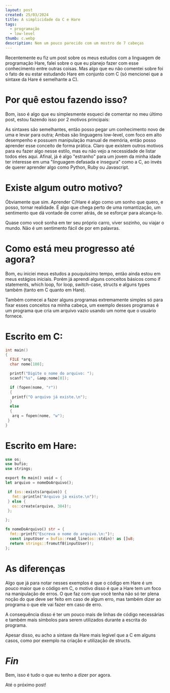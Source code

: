 ```yaml
---
layout: post
created: 25/03/2024
title: A simplicidade da C e Hare
tags:
  - programação
  - low-level
thumb: c.webp
description: Nem um pouco parecido com um mostro de 7 cabeças
---
```


Recentemente eu fiz um post sobre os meus estudos com a linguagem de
programação Hare, falei sobre o que eu planejo fazer com esse conhecimento
entre outras coisas. Mas algo que eu não comentei sobre foi o fato de eu estar
estudando Hare em conjunto com C (só mencionei que a sintaxe da Hare é
semelhante a C).

# Por quê estou fazendo isso?

Bom, isso é algo que eu simplesmente esqueci de comentar no meu último post, estou fazendo isso
por 2 motivos principais:

As sintaxes são semelhantes, então posso pegar
um conhecimento novo de uma e levar para outra; Ambas são linguagens low-level,
com foco em alto desempenho e possuem manipulação manual de memória, então
posso aprender esse conceito de forma prática. Claro que existem outros motivos
para eu fazer algo nesse estilo, mas eu não vejo a necessidade de listar todos
eles aqui. Afinal, já é algo "estranho" para um jovem da minha idade ter
interesse em uma "linguagem defasada e insegura" como a C, ao invés de querer
aprender algo como Python, Ruby ou Javascript.

# Existe algum outro motivo?

Óbviamente que sim. Aprender C/Hare é algo como um sonho que
quero, e posso, tornar realidade. É algo que chega perto de uma romantização,
um sentimento que dá vontade de correr atrás, de se esforçar para
alcança-lo.

Quase como você sonha em ter seu próprio carro, viver
sozinho, ou viajar o mundo. Não é um sentimento fácil de por em palavras.

# Como está meu progresso até agora?

Bom, eu iniciei meus estudos a
pouquíssimo tempo, então ainda estou em meus estágios iniciais. Porém já
aprendi alguns conceitos básicos como if statements, which loop, for loop,
switch-case, structs e alguns types também (tanto em C quanto em Hare).

Também comecei a fazer alguns programas extremamente simples só para fixar
esses conceitos na minha cabeça, um exemplo desses programas é um programa que
cria um arquivo vazio usando um nome que o usuário fornece.

# Escrito em C:

```c
int main()
{
  FILE *arq;
  char nome[100];

  printf("Digite o nome do arquivo: ");
  scanf("%s", &amp;nome[0]);

  if (fopen(nome, "r"))
  {
   printf("O arquivo já existe.\n");
  }
  else
  {
   arq = fopen(nome, "w");
 }
}
```

# Escrito em Hare:

```rust
use os;
use bufio;
use strings;

export fn main() void = {
let arquivo = nomeDoArquivo();

 if (os::exists(arquivo)) {
   fmt::println("Arquivo já existe.\n")!;
 } else {
   os::create(arquivo, 384)!;
 };

};

fn nomeDoArquivo() str = {
  fmt::printf("Escreva o nome do arquivo.\n:")!;
  const inputUser = bufio::read_line(os::stdin)! as []u8;
  return strings::fromutf8(inputUser)!;
};
```

# As diferenças

Algo que já para notar nesses exemplos é que o código
em Hare é um pouco maior que o código em C, o motivo disso é que a Hare tem um
foco na manipulação de erros. O que faz com que você tenha não só ter plena
noção do que deve ser feito em caso de algum erro, mas também dizer ao programa
o que ele vai fazer em caso de erro.

A consequência disso é ter um pouco
mais de linhas de código necessárias e também mais símbolos para serem
utilizados durante a escrita do programa.

Apesar disso, eu acho a
sintaxe da Hare mais legível que a C em alguns casos, como por exemplo na
criação e utilização de structs.

# _Fin_

Bem, isso é tudo o que eu tenho a dizer por agora.

Até o próximo post!
